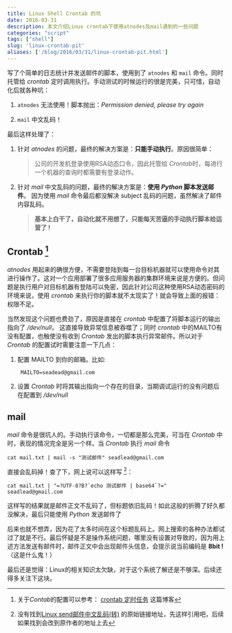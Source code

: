 ```yaml
---
title: Linux Shell Crontab 的坑
date: 2016-03-31
description: 本文介绍Linux crontab下使用atnodes及mail遇到的一些问题
categories: "script"
tags: ["shell"]
slug: 'linux-crontab-pit'
aliases: ['/blog/2016/03/31/linux-crontab-pit.html']
---
```


写了个简单的日志统计并发送邮件的脚本，使用到了 `atnodes` 和 `mail` 命令。同时托管给 *crontab* 定时调用执行。手动测试的时候运行的很是完美，只可惜，自动化后就各种坑：

1. `atnodes` 无法使用！脚本抛出：_Permission denied, please try again_

2. `mail` 中文乱码！

最后这样处理了：

1. 针对 *atnodes* 的问题，最终的解决方案是：**只能手动执行**。原因很简单： 

    > 公司的开发机登录使用RSA动态口令，因此托管给 *Crontab*时，每进行一个机器的查询时都需要有登录动作。

2. 针对 *mail* 中文乱码的问题，最终的解决方案是：**使用 *Python* 脚本发送邮件**。 因为使用 *mail* 命令最后都没解决 subject 乱码的问题，虽然解决了邮件内容乱码。

    > **基本上白干了，自动化就不用想了，只能每天苦逼的手动执行脚本给运营了 !**

## Crontab [^comment1]

*atnodes* 用起来的确很方便，不需要登陆到每一台目标机器就可以使用命令对其进行操作了。这对一个应用部署了很多应用服务器的集群环境来说是方便的。但问题是执行用户对目标机器有登陆可以免密，因此针对公司这种使用RSA动态密码的环境来说，使用 *crontab* 来执行你的脚本就不太现实了！就会导致上面的报错：权限不足。

当然发现这个问题也费劲了，原因是直接在 *crontab* 中配置了将脚本运行的输出指向了 */dev/null*， 这直接导致异常信息被吞噬了；同时 *crontab* 中的MAILTO有没有配置，也触使没有收到 *Crontab* 发出的脚本执行异常邮件。所以对于 *Crontab* 的配置试时需要注意一下几点：

1. 配置 MAILTO 到你的邮箱。比如:

		MAILTO=seadead@gmail.com

2. 设置 *Crontab* 时将其输出指向一个存在的目录，当期调试运行的没有问题后在配置到 */dev/null*

## mail

*mail* 命令是很坑人的。手动执行该命令，一切都是那么完美，可当在 *Crontab* 中时，表现的情况完全是另一个样。当 *Crontab* 执行 *mail* 命令

```Shell
cat mail.txt | mail -s "测试邮件" seadlead@gmail.com
```

直接会乱码掉！查了下，网上说可以这样写 [^comment]：

```Shell
cat mail.txt | "=?UTF-8?B?`echo 测试邮件 | base64`?=" seadlead@gmail.com
```

这样写的结果就是邮件正文不乱码了，但标题依旧乱码！如此这般的折腾了好久都没解决，最后只能使用 *Python* 发送邮件了

后来也就不想弄，因为花了太多时间在这个标题乱码上。网上搜索的各种办法都试过了就是不行。最后怀疑是不是操作系统问题，哪里没有设置对导致的，因为用上述方法发送有邮件时，邮件正文中会出现邮件头信息，会提示说当前编码是 **8bit !**（这是什么鬼！）

最后还是觉得：Linux的相关知识太欠缺，对于这个系统了解还是不够深。后续还得多关注下这块。


[^comment1]: 关于*Contab*的配置可以参考： [crontab 定时任务](http://linuxtools-rst.readthedocs.org/zh_CN/latest/tool/crontab.html)	这篇博客

[^comment]:  没有找到[Linux send邮件中文乱码(转)](http://jimingsong.iteye.com/blog/1539446) 的原始链接地址，先这样引用吧，后续如果找到会改到原作者的地址上去
